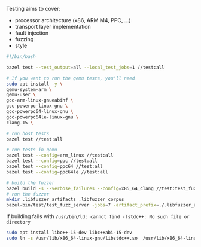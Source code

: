 
Testing aims to cover:
- processor architecture (x86, ARM M4, PPC, ...)
- transport layer implementation
- fault injection
- fuzzing
- style


```sh
#!/bin/bash

bazel test --test_output=all --local_test_jobs=1 //test:all

# If you want to run the qemu tests, you'll need
sudo apt install -y \
qemu-system-arm \
qemu-user \
gcc-arm-linux-gnueabihf \
gcc-powerpc-linux-gnu \
gcc-powerpc64-linux-gnu \
gcc-powerpc64le-linux-gnu \
clang-15 \
```

```sh
# run host tests
bazel test //test:all

# run tests in qemu
bazel test --config=arm_linux //test:all
bazel test --config=ppc //test:all
bazel test --config=ppc64 //test:all
bazel test --config=ppc64le //test:all

# build the fuzzer
bazel build -s --verbose_failures --config=x85_64_clang //test:test_fuzz_server
# run the fuzzer
mkdir .libfuzzer_artifacts .libfuzzer_corpus
bazel-bin/test/test_fuzz_server -jobs=7 -artifact_prefix=./.libfuzzer_artifacts/ .libfuzzer_corpus
```

If building fails with `/usr/bin/ld: cannot find -lstdc++: No such file or directory`

```sh
sudo apt install libc++-15-dev libc++abi-15-dev
sudo ln -s /usr/lib/x86_64-linux-gnu/libstdc++.so  /usr/lib/x86_64-linux-gnu/libstdc++.so.6.0.30
```
